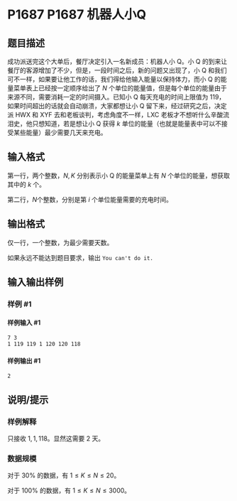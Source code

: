 # P1687 P1687 机器人小Q

## 题目描述

成功派送完这个大单后，餐厅决定引入一名新成员：机器人小 Q。小 Q 的到来让餐厅的客源增加了不少，但是，一段时间之后，新的问题又出现了，小 Q 和我们可不一样，如果要让他工作的话，我们得给他输入能量以保持体力，而小 Q 的能量菜单表上已经按一定顺序给出了 $N$ 个单位的能量值，但是每个单位的能量由于来源不同，需要消耗一定的时间摄入。已知小 Q 每天充电的时间上限值为 $119$，如果时间超出的话就会自动崩溃，大家都想让小 Q 留下来，经过研究之后，决定派 HWX 和 XYF 去和老板谈判，考虑角度不一样，LXC 老板才不想听什么辛酸流泪史，他只想知道，若是想让小 Q 获得 $k$ 单位的能量（也就是能量表中可以不接受某些能量）最少需要几天来充电。

## 输入格式

第一行，两个整数，$N,K$ 分别表示小 Q 的能量菜单上有 $N$ 个单位的能量，想获取其中的 $k$ 个。

第二行，$N$个整数，分别是第 $i$ 个单位能量需要的充电时间。

## 输出格式

仅一行，一个整数，为最少需要天数。

如果永远不能达到题目要求，输出 `You can't do it.`

## 输入输出样例

### 样例 #1

#### 样例输入 #1

```
7 3
1 119 119 1 120 120 118
```

#### 样例输出 #1

```
2
```

## 说明/提示

### 样例解释

只接收 $1,1,118$。显然这需要 $2$ 天。

### 数据规模

对于 $30\%$ 的数据，有 $1\le K\le N\le 20$。

对于 $100\%$ 的数据，有 $1\le K\le N\le 3000$。

